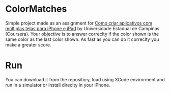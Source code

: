 # ColorMatches

Simple project made as an assignment for [Como criar aplicativos com múltiplas telas para iPhone e iPad](https://www.coursera.org/learn/multiplas-telas-iphone/) by Universidade Estadual de Campinas (Coursera).
Your objective is to answer correclty if the color shown is the same color as the last color shown. As fast as you can do it correclty you make a greater score.

# Run

You can download it from the repository, load using XCode envirorment and run in a simulator or install direclty in your iPhone.
